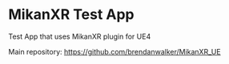 # MikanXR Test App
Test App that uses MikanXR plugin for UE4

Main repository: https://github.com/brendanwalker/MikanXR_UE
